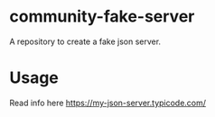 # community-fake-server
A repository to create a fake json server.

# Usage
Read info here https://my-json-server.typicode.com/
